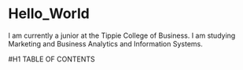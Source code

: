 # Hello_World
I am currently a junior at the Tippie College of Business. I am studying Marketing and Business Analytics and Information Systems.

#H1 TABLE OF CONTENTS
